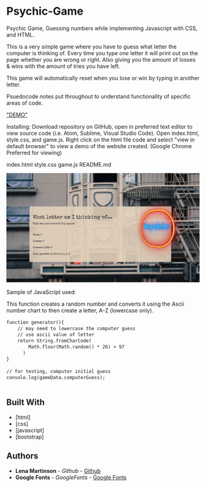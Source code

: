 # Psychic-Game
Psychic Game, 
Guessing numbers while implementing Javascript with CSS, and HTML.

This is a very simple game where you have to guess what letter the computer is thinking of. Every time you type *one* letter it will print out on the page whether you are wrong or right. Also giving you the amount of losses & wins with the amount of tries you have left. 

This game will automatically reset when you lose or win by typing in another letter.

Psuedocode notes put throughout to understand functionality of specific areas of code.


<a href="https://blonded.github.io/Psychic-Game/" alt="DEMO"> "DEMO" </a>

Installing:
Download repository on GitHub, open in preferred text editor to view source code (i.e. Atom, Sublime, Visual Studio Code). Open index.html, style.css, and game.js. Right click on the html file code and select "view in default browser" to view a demo of the website created. (Google Chrome Preferred for viewing)

index.html
style.css
game.js
README.md


<img src="Assets/Images/PsychicGame.jpg" alt="Demo-photo">

Sample of JavaScript used:

This function creates a random number and converts it using the Ascii number chart to then create a letter, A-Z (lowercase only).

```
function generator(){
    // may need to lowercase the computer guess
    // use ascii value of letter
    return String.fromCharCode(
        Math.floor(Math.random() * 26) + 97
      )
}

// for testing, computer initial guess
console.log(gameData.computerGuess);


```

## Built With

* [html]
* [css]
* [javascript]
* [bootstrap]

## Authors

* **Lena Martinson** - *Github* - [Github](https://github.com/Blonded)
* **Google Fonts** - *GoogleFonts* - [Google Fonts](https://fonts.google.com/)
